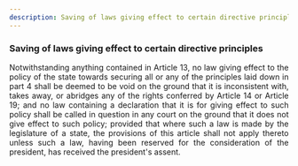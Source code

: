 ```yaml
---
description: Saving of laws giving effect to certain directive principles
---
```


### Saving of laws giving effect to certain directive principles
<div style="text-align: justify">

Notwithstanding anything contained in Article 13, no law giving effect to the policy of the state towards securing all or any of the principles laid down in part 4 shall be deemed to be void on the ground that it is inconsistent with, takes away, or abridges any of the rights conferred by Article 14 or Article 19; and no law containing a declaration that it is for giving effect to such policy shall be called in question in any court on the ground that it does not give effect to such policy; provided that where such a law is made by the legislature of a state, the provisions of this article shall not apply thereto unless such a law, having been reserved for the consideration of the president, has received the president's assent.

</div>
